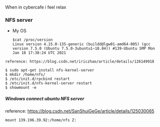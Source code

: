 When in cybercafe i feel relax


### NFS server
- My OS
  ```shell
  $cat /proc/version
  Linux version 4.15.0-135-generic (buildd@lgw01-amd64-005) (gcc version 7.5.0 (Ubuntu 7.5.0-3ubuntu1~18.04)) #139-Ubuntu SMP Mon Jan 18 17:38:24 UTC 2021
  ```

```shell
reference: https://blog.csdn.net/iriczhao/article/details/126149918

$ sudo apt-get install nfs-kernel-server
$ mkdir /home/nfs/
$ /etc/init.d/rpcbind restart
$ /etc/init.d/nfs-kernel-server restart
$ showmount -e
```


##### Windows connect ubuntu NFS server
reference: https://blog.csdn.net/SanShuiGeGe/article/details/125030065
```shell
mount 139.196.39.92:/home/nfs Z:
```